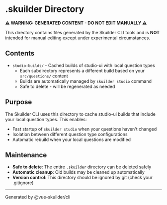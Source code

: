 # .skuilder Directory

**⚠️ WARNING: GENERATED CONTENT - DO NOT EDIT MANUALLY ⚠️**

This directory contains files generated by the Skuilder CLI tools and is **NOT** intended for manual editing except under experimental circumstances.

## Contents

- `studio-builds/` - Cached builds of studio-ui with local question types
  - Each subdirectory represents a different build based on your `src/questions/` content
  - Builds are automatically managed by `skuilder studio` command
  - Safe to delete - will be regenerated as needed

## Purpose

The Skuilder CLI uses this directory to cache studio-ui builds that include your local question types. This enables:

- Fast startup of `skuilder studio` when your questions haven't changed
- Isolation between different question type configurations
- Automatic rebuild when your local questions are modified

## Maintenance

- **Safe to delete**: The entire `.skuilder` directory can be deleted safely
- **Automatic cleanup**: Old builds may be cleaned up automatically
- **Version control**: This directory should be ignored by git (check your .gitignore)

---
Generated by @vue-skuilder/cli